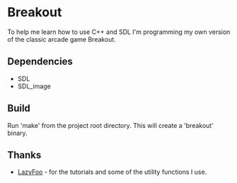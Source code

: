 # Breakout

To help me learn how to use C++ and SDL I'm programming my own version of the
classic arcade game Breakout.

## Dependencies

* SDL
* SDL_image

## Build

Run 'make' from the project root directory. This will create a 'breakout' binary.

## Thanks

* [LazyFoo](http://www.lazyfoo.net/SDL_tutorials/) - for the tutorials and some
  of the utility functions I use.

